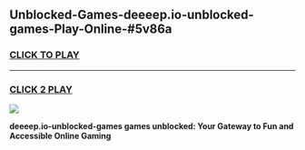 
## Unblocked-Games-deeeep.io-unblocked-games-Play-Online-#5v86a
<h3>
<a href="https://premium.freeplayer.one?title=deeeep.io-unblocked-games&ref=27F">CLICK TO PLAY</a></h3>
<hr>

<h3>
<a href="https://premium.freeplayer.one?title=deeeep.io-unblocked-games&ref=27F">CLICK 2 PLAY</a>
  
</h3>

<a href="https://premium.freeplayer.one?title=deeeep.io-unblocked-games&ref=27F"><img src="https://clearcache.store/games.png"></a>


**deeeep.io-unblocked-games games unblocked: Your Gateway to Fun and Accessible Online Gaming**

